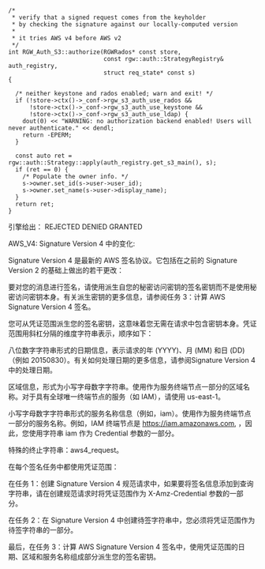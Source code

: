 ```
/*
 * verify that a signed request comes from the keyholder
 * by checking the signature against our locally-computed version
 *
 * it tries AWS v4 before AWS v2
 */
int RGW_Auth_S3::authorize(RGWRados* const store,
                           const rgw::auth::StrategyRegistry& auth_registry,
                           struct req_state* const s)
{

  /* neither keystone and rados enabled; warn and exit! */
  if (!store->ctx()->_conf->rgw_s3_auth_use_rados &&
      !store->ctx()->_conf->rgw_s3_auth_use_keystone &&
      !store->ctx()->_conf->rgw_s3_auth_use_ldap) {
    dout(0) << "WARNING: no authorization backend enabled! Users will never authenticate." << dendl;
    return -EPERM;
  }

  const auto ret = rgw::auth::Strategy::apply(auth_registry.get_s3_main(), s);
  if (ret == 0) {
    /* Populate the owner info. */
    s->owner.set_id(s->user->user_id);
    s->owner.set_name(s->user->display_name);
  }
  return ret;
}
```


引擎给出：
REJECTED
DENIED
GRANTED

AWS_V4:
Signature Version 4 中的变化:

Signature Version 4 是最新的 AWS 签名协议。它包括在之前的 Signature Version 2 的基础上做出的若干更改：

要对您的消息进行签名，请使用派生自您的秘密访问密钥的签名密钥而不是使用秘密访问密钥本身。有关派生密钥的更多信息，请参阅任务 3：计算 AWS Signature Version 4 签名。

您可从凭证范围派生您的签名密钥，这意味着您无需在请求中包含密钥本身。凭证范围用斜杠分隔的维度字符串表示，顺序如下：

八位数字字符串形式的日期信息，表示请求的年 (YYYY)、月 (MM) 和日 (DD)（例如 20150830）。有关如何处理日期的更多信息，请参阅Signature Version 4 中的处理日期。

区域信息，形式为小写字母数字字符串。使用作为服务终端节点一部分的区域名称。对于具有全球唯一终端节点的服务（如 IAM），请使用 us-east-1。

小写字母数字字符串形式的服务名称信息（例如，iam）。使用作为服务终端节点一部分的服务名称。例如，IAM 终端节点是 https://iam.amazonaws.com, ，因此，您使用字符串 iam 作为 Credential 参数的一部分。

特殊的终止字符串：aws4_request。

在每个签名任务中都使用凭证范围：

在任务 1：创建 Signature Version 4 规范请求中，如果要将签名信息添加到查询字符串，请在创建规范请求时将凭证范围作为 X-Amz-Credential 参数的一部分。

在任务 2：在 Signature Version 4 中创建待签字符串中，您必须将凭证范围作为待签字符串的一部分。

最后，在任务 3：计算 AWS Signature Version 4 签名中，使用凭证范围的日期、区域和服务名称组成部分派生您的签名密钥。

